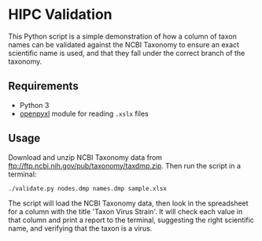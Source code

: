 # HIPC Validation

This Python script is a simple demonstration of how a column of taxon names can be validated against the NCBI Taxonomy to ensure an exact scientific name is used, and that they fall under the correct branch of the taxonomy.

## Requirements

- Python 3
- [openpyxl](http://openpyxl.readthedocs.io) module for reading `.xslx` files

## Usage

Download and unzip NCBI Taxonomy data from <ftp://ftp.ncbi.nih.gov/pub/taxonomy/taxdmp.zip>. Then run the script in a terminal:

    ./validate.py nodes.dmp names.dmp sample.xlsx

The script will load the NCBI Taxonomy data, then look in the spreadsheet for a column with the title 'Taxon Virus Strain'. It will check each value in that column and print a report to the terminal, suggesting the right scientific name, and verifying that the taxon is a virus.
